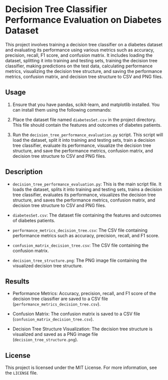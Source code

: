# Decision Tree Classifier Performance Evaluation on Diabetes Dataset

This project involves training a decision tree classifier on a diabetes dataset and evaluating its performance using various metrics such as accuracy, precision, recall, F1 score, and confusion matrix. It includes loading the dataset, splitting it into training and testing sets, training the decision tree classifier, making predictions on the test data, calculating performance metrics, visualizing the decision tree structure, and saving the performance metrics, confusion matrix, and decision tree structure to CSV and PNG files.

## Usage

1. Ensure that you have pandas, scikit-learn, and matplotlib installed. You can install them using the following commands:

2. Place the dataset file named `diabetesSet.csv` in the project directory. This file should contain the features and outcomes of diabetes patients.

3. Run the `decision_tree_performance_evaluation.py` script. This script will load the dataset, split it into training and testing sets, train a decision tree classifier, evaluate its performance, visualize the decision tree structure, and save the performance metrics, confusion matrix, and decision tree structure to CSV and PNG files.

## Description

- `decision_tree_performance_evaluation.py`: This is the main script file. It loads the dataset, splits it into training and testing sets, trains a decision tree classifier, evaluates its performance, visualizes the decision tree structure, and saves the performance metrics, confusion matrix, and decision tree structure to CSV and PNG files.

- `diabetesSet.csv`: The dataset file containing the features and outcomes of diabetes patients.

- `performance_metrics_decision_tree.csv`: The CSV file containing performance metrics such as accuracy, precision, recall, and F1 score.

- `confusion_matrix_decision_tree.csv`: The CSV file containing the confusion matrix.

- `decision_tree_structure.png`: The PNG image file containing the visualized decision tree structure.

## Results

- Performance Metrics: Accuracy, precision, recall, and F1 score of the decision tree classifier are saved to a CSV file (`performance_metrics_decision_tree.csv`).

- Confusion Matrix: The confusion matrix is saved to a CSV file (`confusion_matrix_decision_tree.csv`).

- Decision Tree Structure Visualization: The decision tree structure is visualized and saved as a PNG image file (`decision_tree_structure.png`).

## License

This project is licensed under the MIT License. For more information, see the `LICENSE` file.
